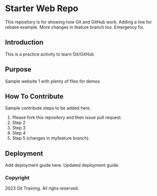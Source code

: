 # Starter Web Repo

This repository is for showing how Git and GitHub work. Adding a line for rebase example. More changes in feature branch too. Emergency fix.

## Introduction

This is a practice activity to learn Git/GitHub

## Purpose

Sample website 1 with plenty of files for demos

## How To Contribute

Sample contribute steps to be added here.
1. Please fork this repository and then issue pull request.
2. Step 2 
3. Step 3
4. Step 4
5. Step 5 (changes in myfeature branch)

## Deployment

Add deployment guide here. Updated deployment guide.

### Copyright

2023 Git Training. All righs reserved.
